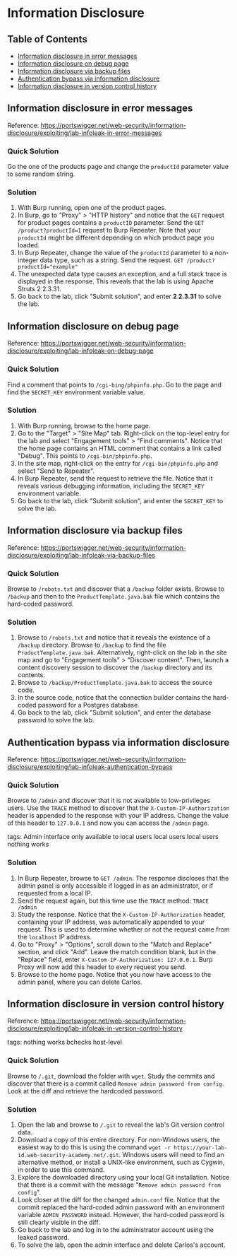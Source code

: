 <!-- omit in toc -->
# Information Disclosure

<!-- omit in toc -->
## Table of Contents

- [Information disclosure in error messages](#information-disclosure-in-error-messages)
- [Information disclosure on debug page](#information-disclosure-on-debug-page)
- [Information disclosure via backup files](#information-disclosure-via-backup-files)
- [Authentication bypass via information disclosure](#authentication-bypass-via-information-disclosure)
- [Information disclosure in version control history](#information-disclosure-in-version-control-history)

## Information disclosure in error messages
Reference: https://portswigger.net/web-security/information-disclosure/exploiting/lab-infoleak-in-error-messages

<!-- omit in toc -->
### Quick Solution
Go the one of the products page and change the ``productId`` parameter value to some random string.

<!-- omit in toc -->
### Solution
1. With Burp running, open one of the product pages.
2. In Burp, go to "Proxy" > "HTTP history" and notice that the ``GET`` request for product pages contains a ``productID`` parameter. Send the ``GET /product?productId=1`` request to Burp Repeater. Note that your ``productId`` might be different depending on which product page you loaded.
3. In Burp Repeater, change the value of the ``productId`` parameter to a non-integer data type, such as a string. Send the request.
``GET /product?productId="example"``
4. The unexpected data type causes an exception, and a full stack trace is displayed in the response. This reveals that the lab is using Apache Struts 2 2.3.31.
5. Go back to the lab, click "Submit solution", and enter **2 2.3.31** to solve the lab.

## Information disclosure on debug page
Reference: https://portswigger.net/web-security/information-disclosure/exploiting/lab-infoleak-on-debug-page

<!-- omit in toc -->
### Quick Solution
Find a comment that points to ``/cgi-bing/phpinfo.php``. Go to the page and find the ``SECRET_KEY`` environment variable value.

<!-- omit in toc -->
### Solution
1. With Burp running, browse to the home page.
2. Go to the "Target" > "Site Map" tab. Right-click on the top-level entry for the lab and select "Engagement tools" > "Find comments". Notice that the home page contains an HTML comment that contains a link called "Debug". This points to ``/cgi-bin/phpinfo.php``.
3. In the site map, right-click on the entry for ``/cgi-bin/phpinfo.php`` and select "Send to Repeater".
4. In Burp Repeater, send the request to retrieve the file. Notice that it reveals various debugging information, including the ``SECRET_KEY`` environment variable.
5. Go back to the lab, click "Submit solution", and enter the ``SECRET_KEY`` to solve the lab.

## Information disclosure via backup files
Reference: https://portswigger.net/web-security/information-disclosure/exploiting/lab-infoleak-via-backup-files

<!-- omit in toc -->
### Quick Solution
Browse to ``/robots.txt`` and discover that a ``/backup`` folder exists. Browse to ``/backup`` and then to the ``ProductTemplate.java.bak`` file which contains the hard-coded password.

<!-- omit in toc -->
### Solution
1. Browse to ``/robots.txt`` and notice that it reveals the existence of a ``/backup`` directory. Browse to ``/backup`` to find the file ``ProductTemplate.java.bak``. Alternatively, right-click on the lab in the site map and go to "Engagement tools" > "Discover content". Then, launch a content discovery session to discover the ``/backup`` directory and its contents.
2. Browse to ``/backup/ProductTemplate.java.bak`` to access the source code.
3. In the source code, notice that the connection builder contains the hard-coded password for a Postgres database.
4. Go back to the lab, click "Submit solution", and enter the database password to solve the lab.

## Authentication bypass via information disclosure
Reference: https://portswigger.net/web-security/information-disclosure/exploiting/lab-infoleak-authentication-bypass

<!-- omit in toc -->
### Quick Solution
Browse to ``/admin`` and discover that it is not available to low-privileges users. Use the ``TRACE`` method to discover that the ``X-Custom-IP-Authorization`` header is appended to the response with your IP address. Change the value of this header to ``127.0.0.1`` and now you can access the ``/admin`` page.

tags:
Admin interface only available to local users 
local
users
local users
nothing works

<!-- omit in toc -->
### Solution
1. In Burp Repeater, browse to ``GET /admin``. The response discloses that the admin panel is only accessible if logged in as an administrator, or if requested from a local IP.
2. Send the request again, but this time use the `TRACE` method:
``TRACE /admin``
3. Study the response. Notice that the ``X-Custom-IP-Authorization`` header, containing your IP address, was automatically appended to your request. This is used to determine whether or not the request came from the ``localhost`` IP address.
4. Go to "Proxy" > "Options", scroll down to the "Match and Replace" section, and click "Add". Leave the match condition blank, but in the "Replace" field, enter ``X-Custom-IP-Authorization: 127.0.0.1``. Burp Proxy will now add this header to every request you send.
5. Browse to the home page. Notice that you now have access to the admin panel, where you can delete Carlos.

## Information disclosure in version control history
Reference: https://portswigger.net/web-security/information-disclosure/exploiting/lab-infoleak-in-version-control-history

tags:
nothing works
bchecks
host-level

<!-- omit in toc -->
### Quick Solution
Browse to ``/.git``, download the folder with ``wget``. Study the commits and discover that there is a commit called ``Remove admin password from config``. Look at the diff and retrieve the hardcoded password.

<!-- omit in toc -->
### Solution
1. Open the lab and browse to ``/.git`` to reveal the lab's Git version control data.
2. Download a copy of this entire directory. For non-Windows users, the easiest way to do this is using the command ``wget -r https://your-lab-id.web-security-academy.net/.git``. Windows users will need to find an alternative method, or install a UNIX-like environment, such as Cygwin, in order to use this command.
3. Explore the downloaded directory using your local Git installation. Notice that there is a commit with the message "``Remove admin password from config``".
4. Look closer at the diff for the changed ``admin.conf`` file. Notice that the commit replaced the hard-coded admin password with an environment variable ``ADMIN_PASSWORD`` instead. However, the hard-coded password is still clearly visible in the diff.
5. Go back to the lab and log in to the administrator account using the leaked password.
6. To solve the lab, open the admin interface and delete Carlos's account.